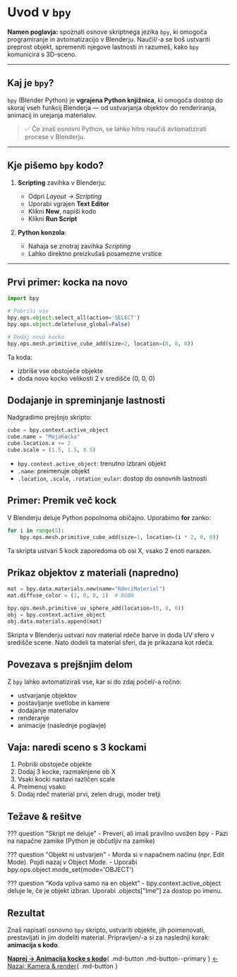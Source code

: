 # Uvod v `bpy`

**Namen poglavja:** spoznati osnove skriptnega jezika `bpy`, ki omogoča programiranje in avtomatizacijo v Blenderju. Naučil/-a se boš ustvariti preprost objekt, spremeniti njegove lastnosti in razumeš, kako `bpy` komunicira s 3D-sceno.

---

## Kaj je `bpy`?

`bpy` (Blender Python) je **vgrajena Python knjižnica**, ki omogoča dostop do skoraj vseh funkcij Blenderja — od ustvarjanja objektov do renderiranja, animacij in urejanja materialov.

> ✅ Če znaš osnovni Python, se lahko hitro naučiš avtomatizirati procese v Blenderju.

---

## Kje pišemo `bpy` kodo?

1. **Scripting** zavihka v Blenderju:
   - Odpri *Layout → Scripting*
   - Uporabi vgrajen **Text Editor**
   - Klikni **New**, napiši kodo
   - Klikni **Run Script**

2. **Python konzola**:
   - Nahaja se znotraj zavihka *Scripting*
   - Lahko direktno preizkušaš posamezne vrstice

---

## Prvi primer: kocka na novo

```python
import bpy

# Pobriši vse
bpy.ops.object.select_all(action='SELECT')
bpy.ops.object.delete(use_global=False)

# Dodaj novo kocko
bpy.ops.mesh.primitive_cube_add(size=2, location=(0, 0, 0))
```
Ta koda:

- izbriše vse obstoječe objekte
- doda novo kocko velikosti 2 v središče (0, 0, 0)

## Dodajanje in spreminjanje lastnosti

Nadgradimo prejšnjo skripto:

```python
cube = bpy.context.active_object
cube.name = "MojaKocka"
cube.location.x += 2
cube.scale = (1.5, 1.5, 0.5)
```

- `bpy.context.active_object`: trenutno izbrani objekt
- `.name`: preimenuje objekt
- `.location`, `.scale`, `.rotation_euler`: dostop do osnovnih lastnosti

## Primer: Premik več kock

V Blenderju deluje Python popolnoma običajno. Uporabimo **for** zanko:

```python
for i in range(5):
    bpy.ops.mesh.primitive_cube_add(size=1, location=(i * 2, 0, 0))
```

Ta skripta ustvari 5 kock zaporedoma ob osi X, vsako 2 enoti narazen.

## Prikaz objektov z materiali (napredno)

```python
mat = bpy.data.materials.new(name="RdeciMaterial")
mat.diffuse_color = (1, 0, 0, 1)  # RGBA

bpy.ops.mesh.primitive_uv_sphere_add(location=(0, 0, 0))
obj = bpy.context.active_object
obj.data.materials.append(mat)
```

Skripta v Blenderju ustvari nov material rdeče barve in doda UV sfero v središče scene. Nato dodeli ta material sferi, da je prikazana kot 
rdeča.


## Povezava s prejšnjim delom

Z `bpy` lahko avtomatiziraš vse, kar si do zdaj počel/-a ročno:

- ustvarjanje objektov
- postavljanje svetlobe in kamere
- dodajanje materialov
- renderanje
- animacije (naslednje poglavje)

## Vaja: naredi sceno s 3 kockami
1. Pobriši obstoječe objekte
2. Dodaj 3 kocke, razmaknjene ob X
3. Vsaki kocki nastavi različen scale
4. Preimenuj vsako
5. Dodaj rdeč material prvi, zelen drugi, moder tretji

## Težave & rešitve
??? question "Skript ne deluje"
    - Preveri, ali imaš pravilno uvožen bpy
    - Pazi na napačne zamike (Python je občutljiv na zamike)

??? question "Objekt ni ustvarjen"
    - Morda si v napačnem načinu (npr. Edit Mode). Pojdi nazaj v Object Mode.
    - Uporabi bpy.ops.object.mode_set(mode='OBJECT')

??? question "Koda vpliva samo na en objekt"
    - bpy.context.active_object deluje le, če je objekt izbran.
    Uporabi .objects["Ime"] za dostop po imenu.

## Rezultat

Znaš napisati osnovno `bpy` skripto, ustvariti objekte, jih poimenovati, prestavljati in jim dodeliti material. Pripravljen/-a si za naslednji korak: **animacija s kodo**.

[**Naprej → Animacija kocke s kodo**](../python/animacija-kocke.md){ .md-button .md-button--primary }
[← Nazaj: Kamera & render](../render/kamera-in-render.md){ .md-button }
